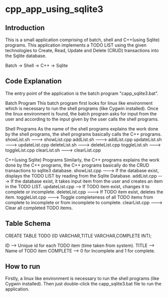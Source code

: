 # cpp_app_using_sqlite3
Introduction
------------
This is a small application comprising of batch, shell and C++(using Sqlite) programs. This application implements a TODO LIST using the given technologies to Create, Read, Update and Delete (CRUD) transactions into the Sqlite database.

Batch -> Shell -> C++ -> Sqlite

Code Explanation
----------------
The entry point of the application is the batch program "capp_sqlite3.bat".

Batch Program
This batch program first looks for linux like environment which is necessary to run the shell programs (like Cygwin installed). Once the linux environment is found, the batch program asks for input from the user and according to the input given by the user calls the shell programs.

Shell Programs
As the name of the shell programs explains the work done by the shell programs, the shell programs basically calls the C++ programs.
showList.sh ---> showList.cpp
addList.sh ---> addList.cpp
updateList.sh ---> updateList.cpp
deleteList.sh ---> deleteList.cpp
toggleList.sh ---> toggleList.cpp
clearList.sh ---> clearList.cpp

C++(using Sqlite) Programs
Similarly, the C++ programs explains the work done by the C++ programs, the C++ programs basically do the CRUD transactions to sqlite3 database.
showList.cpp ---> If the database exist, displays the TODO LIST by reading from the Sqlite Database.
addList.cpp ---> If the database exist, it takes input item from the user and creates an item in the TODO LIST.
updateList.cpp --> If TODO item exist, changes it to complete or incomplete.
deleteList.cpp ---> If TODO item exist, deletes the item.
toggleList.cpp ---> Toggle completeness of all TODO items from complete to incomplete or from incomplete to complete.
clearList.cpp ---> Clear all completed TODO items.
 

Table Schema
------------
CREATE TABLE TODO (ID VARCHAR,TITLE VARCHAR,COMPLETE INT);

ID --> Unique id for each TODO item (time taken from system).
TITLE --> Name of TODO item
COMPLETE --> 0 for Incomplete and 1 for complete.

How to run
----------
Firstly, a linux like environment is necessary to run the shell programs (like Cygwin installed).
Then just double-click the capp_sqlite3.bat file to run the application.
